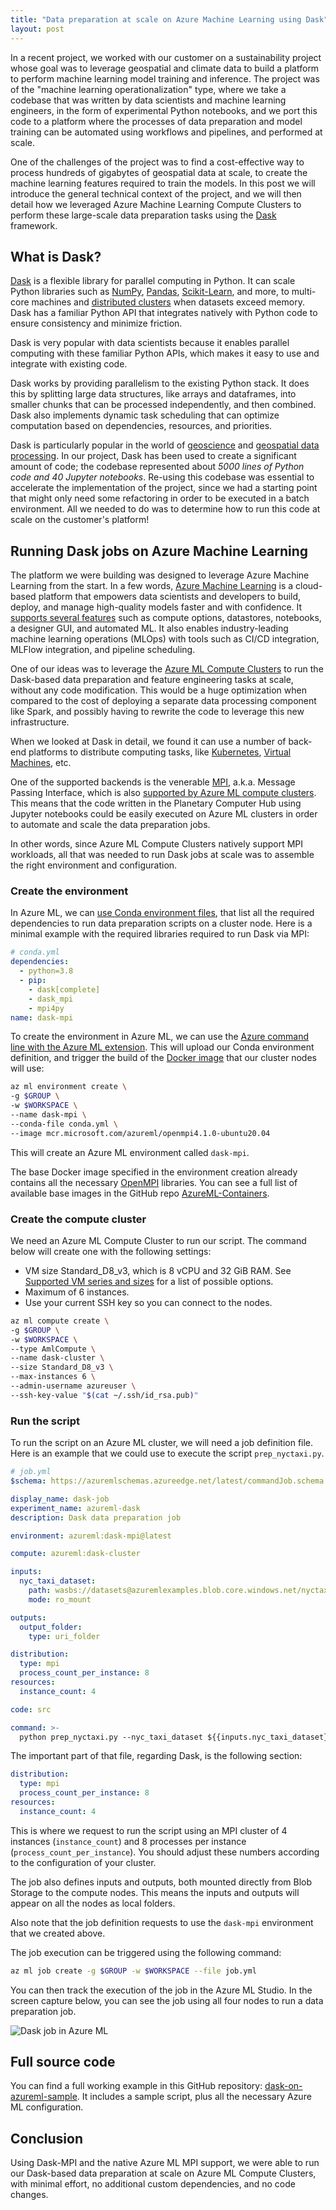 ```yaml
---
title: "Data preparation at scale on Azure Machine Learning using Dask"
layout: post
---
```


In a recent project, we worked with our customer on a sustainability project whose goal was to leverage geospatial and climate data to build a platform to perform machine learning model training and inference. The project was of the "machine learning operationalization" type, where we take a codebase that was written by data scientists and machine learning engineers, in the form of experimental Python notebooks, and we port this code to a platform where the processes of data preparation and model training can be automated using workflows and pipelines, and performed at scale.

One of the challenges of the project was to find a cost-effective way to process hundreds of gigabytes of geospatial data at scale, to create the machine learning features required to train the models. In this post we will introduce the general technical context of the project, and we will then detail how we leveraged Azure Machine Learning Compute Clusters to perform these large-scale data preparation tasks using the [Dask](https://www.dask.org/) framework.

## What is Dask?

[Dask](https://www.dask.org/) is a flexible library for parallel computing in Python. It can scale Python libraries such as [NumPy](http://www.numpy.org/), [Pandas](https://pandas.pydata.org/), [Scikit-Learn](https://scikit-learn.org/stable/), and more, to multi-core machines and [distributed clusters](https://distributed.dask.org/en/latest/) when datasets exceed memory. Dask has a familiar Python API that integrates natively with Python code to ensure consistency and minimize friction.

Dask is very popular with data scientists because it enables parallel computing with these familiar Python APIs, which makes it easy to use and integrate with existing code.

Dask works by providing parallelism to the existing Python stack. It does this by splitting large data structures, like arrays and dataframes, into smaller chunks that can be processed independently, and then combined. Dask also implements dynamic task scheduling that can optimize computation based on dependencies, resources, and priorities.

Dask is particularly popular in the world of [geoscience](https://stories.dask.org/en/latest/pangeo.html) and [geospatial data processing](https://www.youtube.com/watch?v=ZpA9jgSqAkk). In our project, Dask has been used to create a significant amount of code; the codebase represented about *5000 lines of Python code and 40 Jupyter notebooks*. Re-using this codebase was essential to accelerate the implementation of the project, since we had a starting point that might only need some refactoring in order to be executed in a batch environment. All we needed to do was to determine how to run this code at scale on the customer's platform!

## Running Dask jobs on Azure Machine Learning

The platform we were building was designed to leverage Azure Machine Learning from the start. In a few words, [Azure Machine Learning](https://azure.microsoft.com/en-us/products/machine-learning/) is a cloud-based platform that empowers data scientists and developers to build, deploy, and manage high-quality models faster and with confidence. It [supports several features](https://learn.microsoft.com/en-us/azure/machine-learning/overview-what-is-azure-machine-learning) such as compute options, datastores, notebooks, a designer GUI, and automated ML. It also enables industry-leading machine learning operations (MLOps) with tools such as CI/CD integration, MLFlow integration, and pipeline scheduling.

One of our ideas was to leverage the [Azure ML Compute Clusters](https://learn.microsoft.com/en-us/azure/machine-learning/concept-compute-target#azure-machine-learning-compute-managed) to run the Dask-based data preparation and feature engineering tasks at scale, without any code modification. This would be a huge optimization when compared to the cost of deploying a separate data processing component like Spark, and possibly having to rewrite the code to leverage this new infrastructure.

When we looked at Dask in detail, we found it can use a number of back-end platforms to distribute computing tasks, like [Kubernetes](https://docs.dask.org/en/stable/deploying-kubernetes.html), [Virtual Machines](https://cloudprovider.dask.org/en/latest/azure.html), etc.

One of the supported backends is the venerable [MPI](http://mpi.dask.org/en/latest/), a.k.a. Message Passing Interface, which is also [supported by Azure ML compute clusters](https://learn.microsoft.com/en-us/azure/machine-learning/how-to-train-distributed-gpu#mpi). This means that the code written in the Planetary Computer Hub using Jupyter notebooks could be easily executed on Azure ML clusters in order to automate and scale the data preparation jobs.

In other words, since Azure ML Compute Clusters natively support MPI workloads, all that was needed to run Dask jobs at scale was to assemble the right environment and configuration.

### Create the environment

In Azure ML, we can [use Conda environment files](https://learn.microsoft.com/en-us/azure/machine-learning/how-to-manage-environments-v2?tabs=cli#create-an-environment-from-a-conda-specification), that list all the required dependencies to run data preparation scripts on a cluster node. Here is a minimal example with the required libraries required to run Dask via MPI:

```yaml
# conda.yml
dependencies:
  - python=3.8
  - pip:
    - dask[complete]
    - dask_mpi
    - mpi4py
name: dask-mpi
```

To create the environment in Azure ML, we can use the [Azure command line with the Azure ML extension](https://learn.microsoft.com/en-us/azure/machine-learning/how-to-configure-cli?tabs=public). This will upload our Conda environment definition, and trigger the build of the [Docker image](https://learn.microsoft.com/en-us/azure/machine-learning/concept-environments#building-environments-as-docker-images) that our cluster nodes will use:

```sh
az ml environment create \
-g $GROUP \
-w $WORKSPACE \
--name dask-mpi \
--conda-file conda.yml \
--image mcr.microsoft.com/azureml/openmpi4.1.0-ubuntu20.04
```

This will create an Azure ML environment called `dask-mpi`.

The base Docker image specified in the environment creation already contains all the necessary [OpenMPI](https://www.open-mpi.org/) libraries. You can see a full list of available base images in the GitHub repo [AzureML-Containers](https://github.com/Azure/AzureML-Containers).

### Create the compute cluster

We need an Azure ML Compute Cluster to run our script. The command below will create one with the following settings:

- VM size Standard_D8_v3, which is 8 vCPU and 32 GiB RAM. See [Supported VM series and sizes](https://learn.microsoft.com/en-us/azure/machine-learning/concept-compute-target#supported-vm-series-and-sizes) for a list of possible options.
- Maximum of 6 instances.
- Use your current SSH key so you can connect to the nodes.

```sh
az ml compute create \
-g $GROUP \
-w $WORKSPACE \
--type AmlCompute \
--name dask-cluster \
--size Standard_D8_v3 \
--max-instances 6 \
--admin-username azureuser \
--ssh-key-value "$(cat ~/.ssh/id_rsa.pub)"
```

### Run the script

To run the script on an Azure ML cluster, we will need a job definition file. Here is an example that we could use to execute the script `prep_nyctaxi.py`.

```yaml
# job.yml
$schema: https://azuremlschemas.azureedge.net/latest/commandJob.schema.json

display_name: dask-job
experiment_name: azureml-dask
description: Dask data preparation job

environment: azureml:dask-mpi@latest

compute: azureml:dask-cluster

inputs:
  nyc_taxi_dataset:
    path: wasbs://datasets@azuremlexamples.blob.core.windows.net/nyctaxi/
    mode: ro_mount

outputs:
  output_folder:
    type: uri_folder

distribution:
  type: mpi
  process_count_per_instance: 8
resources:
  instance_count: 4

code: src

command: >-
  python prep_nyctaxi.py --nyc_taxi_dataset ${{inputs.nyc_taxi_dataset}} --output_folder ${{outputs.output_folder}}
```

The important part of that file, regarding Dask, is the following section:

```yaml
distribution:
  type: mpi
  process_count_per_instance: 8
resources:
  instance_count: 4
```

This is where we request to run the script using an MPI cluster of 4 instances (`instance_count`) and 8 processes per instance (`process_count_per_instance`). You should adjust these numbers according to the configuration of your cluster.

The job also defines inputs and outputs, both mounted directly from Blob Storage to the compute nodes. This means the inputs and outputs will appear on all the nodes as local folders.

Also note that the job definition requests to use the `dask-mpi` environment that we created above.

The job execution can be triggered using the following command:

```sh
az ml job create -g $GROUP -w $WORKSPACE --file job.yml
```

You can then track the execution of the job in the Azure ML Studio. In the screen capture below, you can see the job using all four nodes to run a data preparation job.

![Dask job in Azure ML](/images/dask-job-cpu.png)

## Full source code

You can find a full working example in this GitHub repository: [dask-on-azureml-sample](https://github.com/tomconte/dask-on-azureml-sample). It includes a sample script, plus all the necessary Azure ML configuration.

## Conclusion

Using Dask-MPI and the native Azure ML MPI support, we were able to run our Dask-based data preparation at scale on Azure ML Compute Clusters, with minimal effort, no additional custom dependencies, and no code changes.
